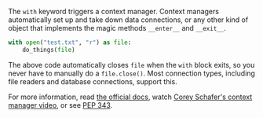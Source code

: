 The `with` keyword triggers a context manager. Context managers automatically set up and take down data connections, or any other kind of object that implements the magic methods `__enter__` and `__exit__`.

```py
with open("test.txt", "r") as file:
    do_things(file)
```

The above code automatically closes `file` when the `with` block exits, so you never have to manually do a `file.close()`. Most connection types, including file readers and database connections, support this.

For more information, read [the official docs](https://docs.python.org/3/reference/compound_stmts.html#with), watch [Corey Schafer\'s context manager video](https://www.youtube.com/watch?v=-aKFBoZpiqA), or see [PEP 343](https://www.python.org/dev/peps/pep-0343/).
